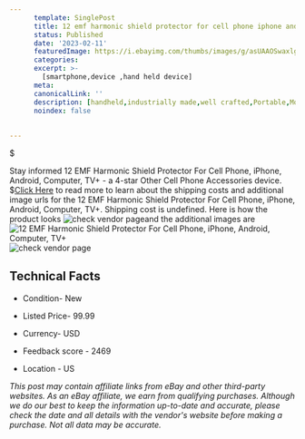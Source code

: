 ```yaml
---
      template: SinglePost
      title: 12 emf harmonic shield protector for cell phone iphone android computer tv 
      status: Published
      date: '2023-02-11'
      featuredImage: https://i.ebayimg.com/thumbs/images/g/asUAAOSwaxlg8gFC/s-l225.jpg
      categories: 
      excerpt: >-
        [smartphone,device ,hand held device]
      meta:
      canonicalLink: ''
      description: [handheld,industrially made,well crafted,Portable,Mobile,Compact,Convenient,Lightweight,Maneuverable,Man-portable,Miniature,Carriable,Hand-held,Light,Holdable,Transportable,Mobile device,Pocket-sized,On-the-go,Wireless,Cordless,Compact size,Convenient size, smartphone,device ,hand held device]
      noindex: false
      
        
---
```

$

Stay informed 12 EMF Harmonic Shield Protector For  Cell Phone, iPhone, Android, Computer, TV+ - a 4-star Other Cell Phone Accessories device.
$[Click Here](https://www.ebay.com/itm/304069282519?hash=item46cbf10ad7%3Ag%3AasUAAOSwaxlg8gFC&mkevt=1&mkcid=1&mkrid=711-53200-19255-0&campid=%253CePNCampaignId%253E&customid=%253CreferenceId%253E&toolid=10049) to read more to learn about the shipping costs and additional image urls for the 12 EMF Harmonic Shield Protector For  Cell Phone, iPhone, Android, Computer, TV+. Shipping cost is undefined. Here is how the product looks ![check vendor page](https://i.ebayimg.com/thumbs/images/g/asUAAOSwaxlg8gFC/s-l225.jpg)and the additional images are![12 EMF Harmonic Shield Protector For  Cell Phone, iPhone, Android, Computer, TV+](https://i.ebayimg.com/images/g/asUAAOSwaxlg8gFC/s-l1200.jpg)![check vendor page](https://origin-galleryplus.ebayimg.com/ws/web/304069282519_2_0_1/225x225.jpg,https://origin-galleryplus.ebayimg.com/ws/web/304069282519_3_0_1/225x225.jpg,https://origin-galleryplus.ebayimg.com/ws/web/304069282519_4_0_1/225x225.jpg,https://origin-galleryplus.ebayimg.com/ws/web/304069282519_5_0_1/225x225.jpg,https://origin-galleryplus.ebayimg.com/ws/web/304069282519_6_0_1/225x225.jpg,https://origin-galleryplus.ebayimg.com/ws/web/304069282519_7_0_1/225x225.jpg,https://origin-galleryplus.ebayimg.com/ws/web/304069282519_8_0_1/225x225.jpg,https://origin-galleryplus.ebayimg.com/ws/web/304069282519_9_0_1/225x225.jpg,https://origin-galleryplus.ebayimg.com/ws/web/304069282519_10_0_1/225x225.jpg,https://origin-galleryplus.ebayimg.com/ws/web/304069282519_11_0_1/225x225.jpg,https://origin-galleryplus.ebayimg.com/ws/web/304069282519_12_0_1/225x225.jpg)



 ## Technical Facts 



     
      

 - Condition- New 


      

 - Listed Price- 99.99 


      

 - Currency- USD 


      

 - Feedback score - 2469 


      

 - Location - US 


      
      

 *_This post may contain affiliate links from eBay and other third-party websites. As an eBay affiliate, we earn from qualifying purchases. Although we do our best to keep the information up-to-date and accurate, please check the date and all details with the vendor's website before making a purchase. Not all data may be accurate._*






